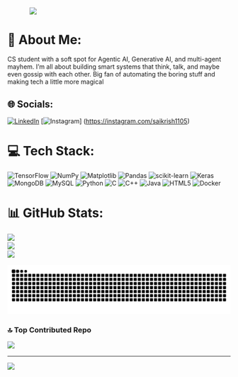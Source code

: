 <img src="https://user-images.githubusercontent.com/74038190/225813708-98b745f2-7d22-48cf-9150-083f1b00d6c9.gif" style="width:80%;object-fit:cover;padding:10% 10% 0 10%;box-sizing:border-box;display:block;">


# 💫 About Me:
CS student with a soft spot for Agentic AI, Generative AI, and multi-agent mayhem. I’m all about building smart systems that think, talk, and maybe even gossip with each other. Big fan of automating the boring stuff and making tech a little more magical


## 🌐 Socials:
[![LinkedIn](https://raw.githubusercontent.com/maurodesouza/profile-readme-generator/master/src/assets/icons/social/linkedin/default.svg)](https://www.linkedin.com/in/sai-krish-naidu-54550521a/)
[![Instagram](https://github.com/maurodesouza/profile-readme-generator/blob/main/src/assets/icons/social/instagram/default.svg)]
(https://instagram.com/saikrish1105)


# 💻 Tech Stack:
![TensorFlow](https://img.shields.io/badge/TensorFlow-%23FF6F00.svg?style=flat-square&logo=TensorFlow&logoColor=white) ![NumPy](https://img.shields.io/badge/numpy-%23013243.svg?style=flat-square&logo=numpy&logoColor=white) ![Matplotlib](https://img.shields.io/badge/Matplotlib-%23ffffff.svg?style=flat-square&logo=Matplotlib&logoColor=black) ![Pandas](https://img.shields.io/badge/pandas-%23150458.svg?style=flat-square&logo=pandas&logoColor=white) ![scikit-learn](https://img.shields.io/badge/scikit--learn-%23F7931E.svg?style=flat-square&logo=scikit-learn&logoColor=white) ![Keras](https://img.shields.io/badge/Keras-%23D00000.svg?style=flat-square&logo=Keras&logoColor=white) ![MongoDB](https://img.shields.io/badge/MongoDB-%234ea94b.svg?style=flat-square&logo=mongodb&logoColor=white) ![MySQL](https://img.shields.io/badge/mysql-4479A1.svg?style=flat-square&logo=mysql&logoColor=white) ![Python](https://img.shields.io/badge/python-3670A0?style=flat-square&logo=python&logoColor=ffdd54) ![C](https://img.shields.io/badge/c-%2300599C.svg?style=flat-square&logo=c&logoColor=white) ![C++](https://img.shields.io/badge/c++-%2300599C.svg?style=flat-square&logo=c%2B%2B&logoColor=white) ![Java](https://img.shields.io/badge/java-%23ED8B00.svg?style=flat-square&logo=openjdk&logoColor=white) ![HTML5](https://img.shields.io/badge/html5-%23E34F26.svg?style=flat-square&logo=html5&logoColor=white) ![Docker](https://img.shields.io/badge/docker-%230db7ed.svg?style=flat-square&logo=docker&logoColor=white)

# 📊 GitHub Stats:
![](https://github-readme-stats.vercel.app/api?username=saikrish1105&theme=maroongold&hide_border=false&include_all_commits=true&count_private=true)<br/>
![](https://nirzak-streak-stats.vercel.app/?user=saikrish1105&theme=maroongold&hide_border=false)<br/>
![](https://github-readme-stats.vercel.app/api/top-langs/?username=saikrish1105&theme=maroongold&hide_border=false&include_all_commits=true&count_private=true&layout=compact)

<img src="https://raw.githubusercontent.com/solomonjdavid001/solomonjdavid001/output/snake.svg" alt="Snake animation" />

### 🔝 Top Contributed Repo
![](https://github-contributor-stats.vercel.app/api?username=saikrish1105&limit=5&theme=maroongold&combine_all_yearly_contributions=true)

---
[![](https://visitcount.itsvg.in/api?id=saikrish1105&icon=6&color=7)](https://visitcount.itsvg.in)


<!-- Proudly created with GPRM ( https://gprm.itsvg.in ) -->
